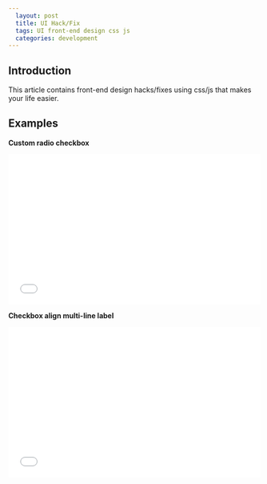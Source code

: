 ```yaml
---
  layout: post
  title: UI Hack/Fix
  tags: UI front-end design css js
  categories: development
---
```


## Introduction

This article contains front-end design hacks/fixes using css/js that makes your life easier.<!--excerpt-->

## Examples

**Custom radio checkbox**

<iframe width="100%" height="300" src="//jsfiddle.net/hendryzhou889/ewaneuoa/embedded/html,css,result/" allowfullscreen="allowfullscreen" frameborder="0"></iframe>

**Checkbox align multi-line label**

<iframe width="100%" height="300" src="//jsfiddle.net/hendryzhou889/0usya9my/embedded/html,css,result/" allowfullscreen="allowfullscreen" frameborder="0"></iframe>
